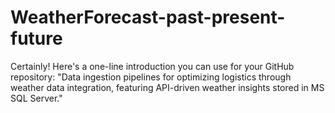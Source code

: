 # WeatherForecast-past-present-future
Certainly! Here's a one-line introduction you can use for your GitHub repository:  "Data ingestion pipelines for optimizing logistics through weather data integration, featuring API-driven weather insights stored in MS SQL Server."
